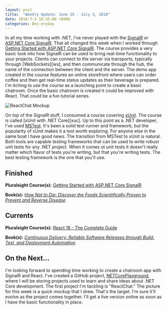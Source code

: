 ```yaml
---
layout: post
title:  "Weekly Update: June 25 - July 3, 2018"
date: 2018-7-3 16:35:00 +0000
categories: Dev-eryday
---
```


In all my time working with .NET, I've never played with the [SignalR][snr] or [ASP.NET Core SignalR][src]. That all changed this week when I worked through [Getting Started with ASP.NET Core SignalR][sig]. The course provides a very basic look into how SignalR can be used to bring real-time functionality to your projects. Clients can connect to the server via transports, typically through [WebSockets][ws], and then communicate through the hub, the name of the connection between the client and the server. The demo app created in the course features an online storefront where users can order coffee and then get real-time status updates as their beverage is prepared. I'm itching to use the course as a launching point to create a basic chatroom. Once the basic chatroom is created it could be improved with React. That could be a fun tutorial series.

![ReactChat Mockup](https://farm2.staticflickr.com/1810/43120206951_7b49069f66.jpg)

On top of the SignalR stuff, I consumed a course covering [xUnit][xu]. The course is called [xUnit with .NET Core][xuc]. Up to this point as a .NET developer, I've used [MSTest][mst]. It's been a solid test runner and framework, but the popularity of xUnit makes it a tool worth exploring. For anyone else in the same boat I have good news. The transition from MSTest to xUnit is natural. Both tools are capable testing frameworks that can be used to write robust unit tests for any .NET project. When it comes ot unit tests it doesn't really matter which flavor of tests you're writing, but that you're writing tests. The best testing framework is the one that you'll use.

## Finished

**Pluralsight Course(s):** [Getting Started with ASP.NET Core SignalR][sig]

**Book(s):** *[How Not to Die: Discover the Foods Scientifically Proven to Prevent and Reverse Disease][hnd]*

## Currents

**Pluralsight Course(s):** [React 16 - The Complete Guide][re]

**Book(s):** *[Continuous Delivery: Reliable Software Releases through Build, Test, and Deployment Automation][cd]*

## On the Next...

I'm looking forward to spending time working to create a chatroom app with SignalR and React. I've created a GitHub project, [NETCorePlayground][ncp], where I will be storing projects used to learn and share ideas about .NET Core development. The first project I'm tackling is "ReactChat." The picture for this week is a quick mockup that I drew. That's the target. I'm sure it'll evolve as the project comes together. I'll get a live version online as soon as I have the basic functionality in place.

[re]: https://www.udemy.com/react-the-complete-guide-incl-redux/
[cd]: https://www.amazon.com/Continuous-Delivery-Deployment-Automation-Addison-Wesley/dp/0321601912
[dok]: https://app.pluralsight.com/library/courses/docker-deep-dive-update/table-of-contents
[doom]: https://www.amazon.com/Masters-Doom-Created-Transformed-Culture-ebook/dp/B000FBFNL0/
[jc]: https://en.wikipedia.org/wiki/John_Carmack
[jr]: https://en.wikipedia.org/wiki/John_Romero
[api]: https://app.pluralsight.com/library/courses/play-by-play-creating-apis-developers-identity-server-four/table-of-contents
[fcc]: https://www.freecodecamp.org/
[sig]: https://app.pluralsight.com/library/courses/aspdotnet-core-signalr-getting-started/table-of-contents
[hnd]: https://www.amazon.com/How-Not-Die-Discover-Scientifically-ebook/dp/B00Y7USB14/
[snr]: https://www.asp.net/signalr
[src]: https://docs.microsoft.com/en-us/aspnet/core/signalr/introduction?view=aspnetcore-2.1
[xu]: https://xunit.github.io/
[mst]: https://docs.microsoft.com/en-us/dotnet/core/testing/unit-testing-with-mstest
[ncp]: https://github.com/jpniederer/NETCorePlayground